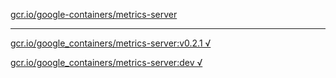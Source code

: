 [gcr.io/google-containers/metrics-server](https://hub.docker.com/r/abcz/metrics-server/tags/) 

----
[gcr.io/google_containers/metrics-server:v0.2.1 √](https://hub.docker.com/r/abcz/metrics-server/tags/)

[gcr.io/google_containers/metrics-server:dev √](https://hub.docker.com/r/abcz/metrics-server/tags/)

